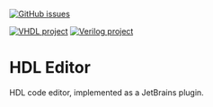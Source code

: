 [![GitHub issues](https://img.shields.io/github/issues/amnonya/hdleditor.svg)](https://github.com/amnonya/hdleditor/issues/)

[![VHDL project](https://img.shields.io/badge/VHDL-in%20progress-yellow.svg)](https://github.com/amnonya/hdleditor/projects/1)
[![Verilog project](https://img.shields.io/badge/Verilog-not%20started-red.svg)](https://en.wikipedia.org/wiki/Verilog)

# HDL Editor
HDL code editor, implemented as a JetBrains plugin.
